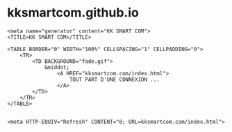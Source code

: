 # kksmartcom.github.io

 <html xmlns="http://www.w3.org/1999/xhtml" lang="en">



    <meta name="generator" content="KK SMART COM">
    <TITLE>KK SMART COM</TITLE>
<BODY>

	<TABLE BORDER="0" WIDTH="100%" CELLSPACING="1" CELLPADDING="0">
		<TR>
			<TD BACKGROUND="fade.gif">
				&middot;
					<A HREF="kksmartcom.com/index.html">
						TOUT PART D'UNE CONNEXION ...
					</A>		
			</TD>
		</TR>
	</TABLE>
  	

    <meta HTTP-EQUIV="Refresh" CONTENT="0; URL=kksmartcom.com/index.html">

</BODY>

</html>
